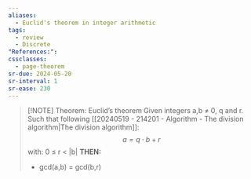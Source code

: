 ```yaml
---
aliases:
  - Euclid's theorem in integer arithmetic
tags:
  - review
  - Discrete
"References:": 
cssclasses:
  - page-theorem
sr-due: 2024-05-20
sr-interval: 1
sr-ease: 230
---
```


> [!NOTE] Theorem: Euclid’s theorem 
> Given integers a,b ≠ 0, q and r. Such that following  [[20240519 - 214201 - Algorithm - The division algorithm|The division algorithm]]: 
> $$
> a = q\cdot b +r 
> $$ 
> with:  0 ≤ r < |b|
> **THEN:**
> + gcd(a,b) = gcd(b,r)



